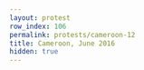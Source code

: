 ```yaml
---
layout: protest
row_index: 106
permalink: protests/cameroon-12
title: Cameroon, June 2016
hidden: true
---
```

